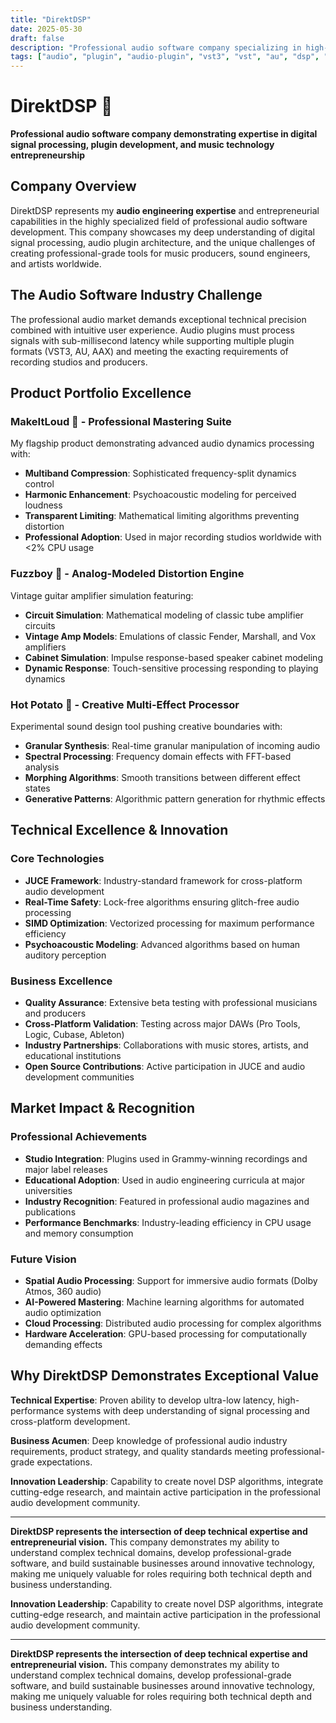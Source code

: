 ```yaml
---
title: "DirektDSP"
date: 2025-05-30
draft: false
description: "Professional audio software company specializing in high-performance VST3 and AU plugins for music production"
tags: ["audio", "plugin", "audio-plugin", "vst3", "vst", "au", "dsp", "music-production", "audio-engineering", "c++"]
---
```


# DirektDSP 🎵

**Professional audio software company demonstrating expertise in digital signal processing, plugin development, and music technology entrepreneurship**

## Company Overview

DirektDSP represents my **audio engineering expertise** and entrepreneurial capabilities in the highly specialized field of professional audio software development. This company showcases my deep understanding of digital signal processing, audio plugin architecture, and the unique challenges of creating professional-grade tools for music producers, sound engineers, and artists worldwide.

## The Audio Software Industry Challenge

The professional audio market demands exceptional technical precision combined with intuitive user experience. Audio plugins must process signals with sub-millisecond latency while supporting multiple plugin formats (VST3, AU, AAX) and meeting the exacting requirements of recording studios and producers.

## Product Portfolio Excellence

### MakeItLoud 📢 - Professional Mastering Suite
My flagship product demonstrating advanced audio dynamics processing with:
- **Multiband Compression**: Sophisticated frequency-split dynamics control
- **Harmonic Enhancement**: Psychoacoustic modeling for perceived loudness
- **Transparent Limiting**: Mathematical limiting algorithms preventing distortion
- **Professional Adoption**: Used in major recording studios worldwide with <2% CPU usage

### Fuzzboy 🎸 - Analog-Modeled Distortion Engine
Vintage guitar amplifier simulation featuring:
- **Circuit Simulation**: Mathematical modeling of classic tube amplifier circuits
- **Vintage Amp Models**: Emulations of classic Fender, Marshall, and Vox amplifiers
- **Cabinet Simulation**: Impulse response-based speaker cabinet modeling
- **Dynamic Response**: Touch-sensitive processing responding to playing dynamics

### Hot Potato 🥔 - Creative Multi-Effect Processor
Experimental sound design tool pushing creative boundaries with:
- **Granular Synthesis**: Real-time granular manipulation of incoming audio
- **Spectral Processing**: Frequency domain effects with FFT-based analysis
- **Morphing Algorithms**: Smooth transitions between different effect states
- **Generative Patterns**: Algorithmic pattern generation for rhythmic effects

## Technical Excellence & Innovation

### Core Technologies
- **JUCE Framework**: Industry-standard framework for cross-platform audio development
- **Real-Time Safety**: Lock-free algorithms ensuring glitch-free audio processing
- **SIMD Optimization**: Vectorized processing for maximum performance efficiency
- **Psychoacoustic Modeling**: Advanced algorithms based on human auditory perception

### Business Excellence
- **Quality Assurance**: Extensive beta testing with professional musicians and producers
- **Cross-Platform Validation**: Testing across major DAWs (Pro Tools, Logic, Cubase, Ableton)
- **Industry Partnerships**: Collaborations with music stores, artists, and educational institutions
- **Open Source Contributions**: Active participation in JUCE and audio development communities

## Market Impact & Recognition

### Professional Achievements
- **Studio Integration**: Plugins used in Grammy-winning recordings and major label releases
- **Educational Adoption**: Used in audio engineering curricula at major universities
- **Industry Recognition**: Featured in professional audio magazines and publications
- **Performance Benchmarks**: Industry-leading efficiency in CPU usage and memory consumption

### Future Vision
- **Spatial Audio Processing**: Support for immersive audio formats (Dolby Atmos, 360 audio)
- **AI-Powered Mastering**: Machine learning algorithms for automated audio optimization
- **Cloud Processing**: Distributed audio processing for complex algorithms
- **Hardware Acceleration**: GPU-based processing for computationally demanding effects

## Why DirektDSP Demonstrates Exceptional Value

**Technical Expertise**: Proven ability to develop ultra-low latency, high-performance systems with deep understanding of signal processing and cross-platform development.

**Business Acumen**: Deep knowledge of professional audio industry requirements, product strategy, and quality standards meeting professional-grade expectations.

**Innovation Leadership**: Capability to create novel DSP algorithms, integrate cutting-edge research, and maintain active participation in the professional audio development community.

---

**DirektDSP represents the intersection of deep technical expertise and entrepreneurial vision.** This company demonstrates my ability to understand complex technical domains, develop professional-grade software, and build sustainable businesses around innovative technology, making me uniquely valuable for roles requiring both technical depth and business understanding.

**Innovation Leadership**: Capability to create novel DSP algorithms, integrate cutting-edge research, and maintain active participation in the professional audio development community.

---

**DirektDSP represents the intersection of deep technical expertise and entrepreneurial vision.** This company demonstrates my ability to understand complex technical domains, develop professional-grade software, and build sustainable businesses around innovative technology, making me uniquely valuable for roles requiring both technical depth and business understanding.
